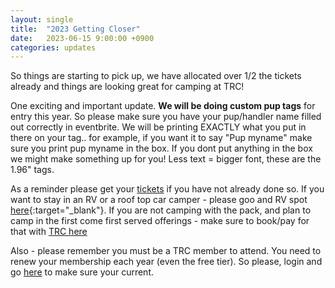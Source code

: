 ```yaml
---
layout: single
title:  "2023 Getting Closer"
date:   2023-06-15 9:00:00 +0900
categories: updates
---
```

So things are starting to pick up, we have allocated over 1/2 the tickets already and things are looking great for camping at TRC!

One exciting and important update. **We will be doing custom pup tags** for entry this year. So please make sure you have your pup/handler name filled out correctly in eventbrite. We will be printing EXACTLY what you put in there on your tag.. for example, if you want it to say "Pup myname" make sure you print pup myname in the box. If you dont put anything in the box we might make something up for you! Less text = bigger font, these are the 1.96" tags.

As a reminder please get your [tickets](/tickets) if you have not already done so. If you want to stay in an RV or a roof top car camper - please goo and RV spot [here](https://www.roverpass.com/c/triangle-recreation-camp-granite-falls-wa/booking/){:target="_blank"}.  If you are not camping with the pack, and plan to camp in the first come first served offerings - make sure to book/pay for that with [TRC here](https://camptrc.org/Tent-Reservations)

Also - please remember you must be a TRC member to attend. You need to renew your membership each year (even the free tier). So please, login and go [here](https://camptrc.org/Sys/Profile) to make sure your current.

